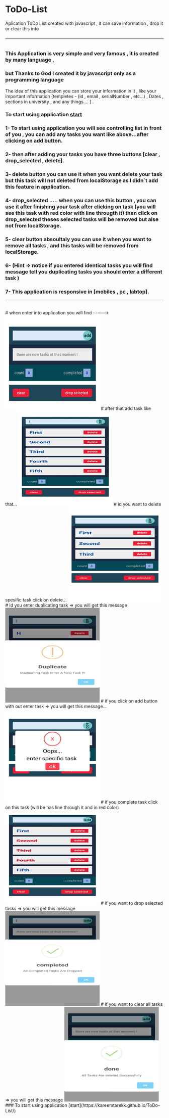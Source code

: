 # ToDo-List
Aplication ToDo List created with javascript , it can save information , drop it or clear this info
### <hr></br>This Application is very simple and very famous , it is created by many language ,
### but Thanks to God I created it by javascript only as a programming language
The idea of this application you can store your information in it , like your important information [templetes - (id , email , serialNumber , etc...) , Dates , sections in university , and any things.... ] .
### To start using application [start](https://kareemtarekk.github.io/ToDo-List/)
### 1- To start using application you will see controlling list in front of you , you can add any tasks you want like above...after clicking on add button.
### 2- then after adding your tasks you have three buttons [clear , drop_selected , delete].
### 3- delete button you can use it when you want delete your task but this task will not deleted from localStorage as I didn`t add this feature in application.
### 4- drop_selected ..... when you can use this button , you can use it after finishing your task after clicking on task (you will see this task with red color with line througth it) then click on drop_selected theses selected tasks will be removed but alse not from localStorage.
### 5- clear button absoultaly you can use it when you want to remove all tasks , and this tasks will be removed from localStorage.
### 6- (Hint => notice if you entered identical tasks you will find message tell you duplicating tasks you should enter a different task )
### 7- This application is responsive in [mobiles , pc , labtop].
<hr></br>
# when enter into application you will find ----->
<img src="https://github.com/kareemtarekK/ToDo-List/blob/main/images/2.jpg" width="300" height="300">
# after that add task like that...
<img src="https://github.com/kareemtarekK/ToDo-List/blob/main/images/4.jpg" width="300" height="300">
# id you want to delete spesific task click on delete...
<img src="https://github.com/kareemtarekK/ToDo-List/blob/main/images/7.jpg" width="300" height="300">
# id you enter duplicating task => you will get this message
<img src="https://github.com/kareemtarekK/ToDo-List/blob/main/images/8.jpg" width="300" height="300">
# if you click on  add button with out enter task => you will get this message...
<img src="https://github.com/kareemtarekK/ToDo-List/blob/main/images/3.jpg" width="300" height="300">
# if you complete task click on this task (will be has line through it and in red color)
<img src="https://github.com/kareemtarekK/ToDo-List/blob/main/images/5.jpg" width="300" height="300">
# if you want to drop selected tasks => you will get this message
<img src="https://github.com/kareemtarekK/ToDo-List/blob/main/images/1.jpg" width="300" height="300">
# if you want to clear all tasks => you will get this message
<img src="https://github.com/kareemtarekK/ToDo-List/blob/main/images/6.jpg" width="300" height="300">
### To start using application [start](https://kareemtarekk.github.io/ToDo-List/)

